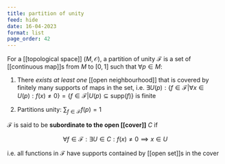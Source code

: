 ```yaml
---
title: partition of unity
feed: hide
date: 16-04-2023
format: list
page_order: 42
---
```



For a [[topological space]] $(M, \mathcal O)$, a partition of unity $\mathcal F$ is a set of [[continuous map]]s from $M$ to $[0,1]$ such that $\forall p\in M$:

1. There *exists at least one* [[open neighbourhood]] that is covered by finitely many supports of maps in the set, i.e. $\exists U(p): \{f\in \mathcal F \vert \forall x\in U(p): f(x) \neq 0\} = \{f\in \mathcal F \vert U(p) \subseteq \text{supp}(f)\}$ is finite

2. Partitions unity: $\sum_{f\in\mathcal{F}}f(p)=1$


$\mathcal F$ is said to be **subordinate to the open [[cover]]** $C$ if 

$$\forall f\in \mathcal F: \exists U\in C: f(x)\neq 0\implies x\in U$$

i.e. all functions in $\mathcal F$ have supports contained by [[open set]]s in the cover